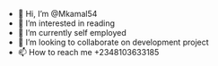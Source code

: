 - 👋 Hi, I’m @Mkamal54
- 👀 I’m interested in reading
- 🌱 I’m currently self employed
- 💞️ I’m looking to collaborate on development project
- 📫 How to reach me +2348103633185

<!---
Mkamal54/Mkamal54 is a ✨ special ✨ repository because its `README.md` (this file) appears on your GitHub profile.
You can click the Preview link to take a look at your changes.
--->
